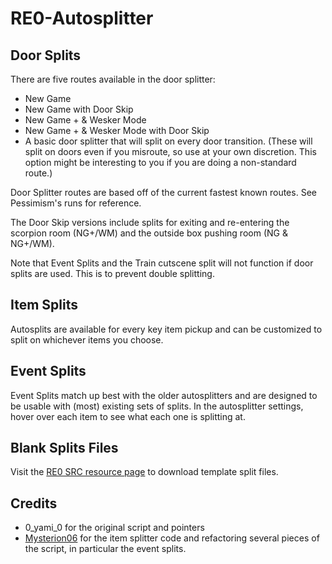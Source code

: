 # RE0-Autosplitter

## Door Splits

There are five routes available in the door splitter:
* New Game
* New Game with Door Skip
* New Game + & Wesker Mode
* New Game + & Wesker Mode with Door Skip
* A basic door splitter that will split on every door transition. (These will split on doors even if you misroute, so use at your own 
discretion. This option might be interesting to you if you are doing a non-standard route.)

Door Splitter routes are based off of the current fastest known routes. See Pessimism's runs for reference.

The Door Skip versions include splits for exiting and re-entering the scorpion room (NG+/WM) and the outside box pushing room (NG & NG+/WM).

Note that Event Splits and the Train cutscene split will not function if door splits are used. This is to prevent double splitting.

## Item Splits

Autosplits are available for every key item pickup and can be customized to split on whichever items you choose.

## Event Splits

Event Splits match up best with the older autosplitters and are designed to be usable with (most) existing sets of splits. In the autosplitter
settings, hover over each item to see what each one is splitting at.

## Blank Splits Files

Visit the [RE0 SRC resource page](https://www.speedrun.com/re0/resources) to download template split files.

## Credits
* 0_yami_0 for the original script and pointers
* [Mysterion06](https://github.com/Mysterion06) for the item splitter code and refactoring several pieces of the script, in particular the event splits.